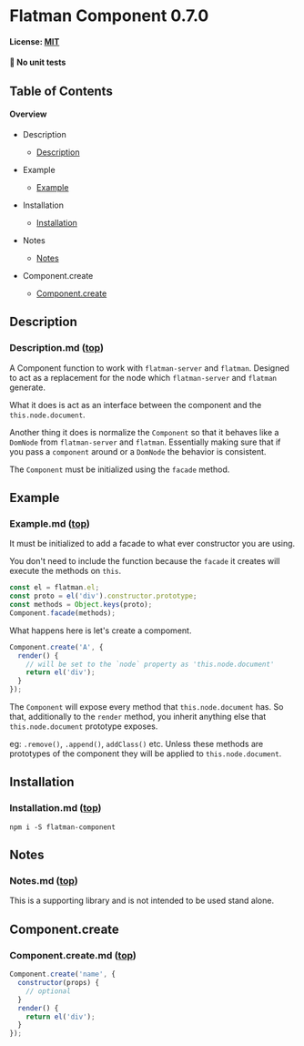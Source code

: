 # Flatman Component 0.7.0
#### License: [MIT](https://opensource.org/licenses/MIT)

#### 🐛 No unit tests

## Table of Contents

#### Overview


- Description
  - [Description](#--description-top)

- Example
  - [Example](#--example-top)

- Installation
  - [Installation](#--installation-top)

- Notes
  - [Notes](#--notes-top)

- Component.create
  - [Component.create](#--component-create-top)

## Description
### Description.md ([top](#table-of-contents))

A Component function to work with `flatman-server` and `flatman`. Designed to act as a replacement for the node which `flatman-server` and `flatman` generate.

What it does is act as an interface between the component and the `this.node.document`.

Another thing it does is normalize the `Component` so that it behaves like a `DomNode` from `flatman-server` and `flatman`. Essentially making sure that if you pass a `component` around or a `DomNode` the behavior is consistent.

The `Component` must be initialized using the `facade` method.

## Example
### Example.md ([top](#table-of-contents))

It must be initialized to add a facade to what ever constructor you are using.

You don't need to include the function because the `facade` it creates will execute the methods on `this`.

```javascript
const el = flatman.el;
const proto = el('div').constructor.prototype;
const methods = Object.keys(proto);
Component.facade(methods);
```

What happens here is let's create a compoment.

```javascript
Component.create('A', {
  render() {
    // will be set to the `node` property as 'this.node.document'
    return el('div');
  }
});
```

The `Component` will expose every method that `this.node.document` has. So that, additionally to the `render` method, you inherit anything else that `this.node.document` prototype exposes.

eg: `.remove()`, `.append()`, `addClass()` etc. Unless these methods are prototypes of the component they will be applied to `this.node.document`.

## Installation
### Installation.md ([top](#table-of-contents))

`npm i -S flatman-component`

## Notes
### Notes.md ([top](#table-of-contents))

This is a supporting library and is not intended to be used stand alone.

## Component.create
### Component.create.md ([top](#table-of-contents))

```javascript
Component.create('name', {
  constructor(props) {
    // optional
  }
  render() {
    return el('div');
  }
});
```
